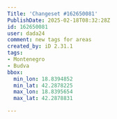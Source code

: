 ```yaml
---
Title: 'Changeset #162650081'
PublishDate: 2025-02-18T08:32:28Z
id: 162650081
user: dada24
comment: new tags for areas
created_by: iD 2.31.1
tags:
- Montenegro
- Budva
bbox:
  min_lon: 18.8394852
  min_lat: 42.2878225
  max_lon: 18.8395654
  max_lat: 42.2878831

---
```

